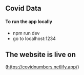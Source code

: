 ## Covid Data 

#### To run the app locally 
* npm run dev 
* go to localhost:1234

## The website is live on
(https://covidnumbers.netlify.app/)
